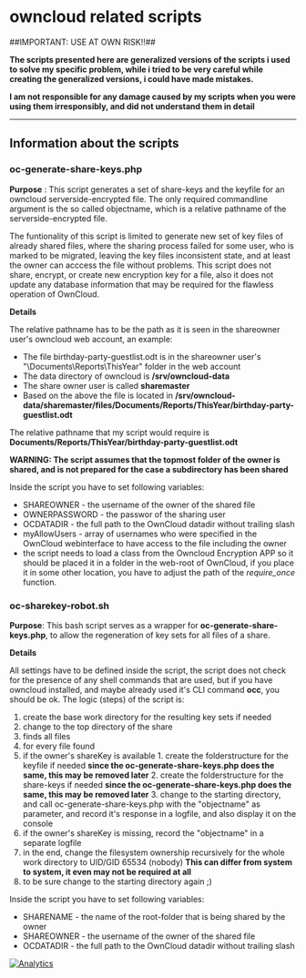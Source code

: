 owncloud related scripts
============
##IMPORTANT: USE AT OWN RISK!!##

**The scripts presented here are generalized versions of the scripts i used to solve my specific problem, while i tried to be very careful while creating the generalized versions, i could have made mistakes.**

**I am not responsible for any damage caused by my scripts when you were using them irresponsibly, and did not understand them in detail**

---
## Information about the scripts  ##

### oc-generate-share-keys.php ###

**Purpose** : This script generates a set of share-keys and the keyfile for an owncloud serverside-encrypted file. The only required commandline argument is the so called objectname, which is a relative pathname of the serverside-encrypted file.

The funtionality of this script is limited to generate new set of key files of already shared files, where the sharing process failed for some user, who is marked to be migrated, leaving the key files inconsistent state, and at least the owner can acccess the file without problems. This script does not share, encrypt, or create new encryption key for a file, also it does not update any database information that may be required for the flawless operation of OwnCloud.

**Details**

The relative pathname has to be the path as it is seen in the shareowner user's owncloud web account, an example:

* The file birthday-party-guestlist.odt is in the shareowner user's "\Documents\Reports\ThisYear\" folder in the web account
* The data directory of owncloud is **/srv/owncloud-data**
* The share owner user is called **sharemaster**
* Based on the above the file is located in **/srv/owncloud-data/sharemaster/files/Documents/Reports/ThisYear/birthday-party-guestlist.odt**

The relative pathname that my script would require is **Documents/Reports/ThisYear/birthday-party-guestlist.odt**

**WARNING: The script assumes that the topmost folder of the owner is shared, and is not prepared for the case a subdirectory has been shared**

Inside the script you have to set following variables:

 * SHAREOWNER - the username of the owner of the shared file
 * OWNERPASSWORD - the passwor of the sharing user
 * OCDATADIR - the full path to the OwnCloud datadir without trailing slash
 * myAllowUsers - array of usernames who were specified in the OwnCloud webinterface to have access to the file including the owner
 * the script needs to load a class from the Owncloud Encryption APP so it should be placed it in a folder in the web-root of OwnCloud, if you place it in some other location, you have to adjust the path of the *require_once* function.


### oc-sharekey-robot.sh ###

**Purpose**: This bash script serves as a wrapper for **oc-generate-share-keys.php**, to allow the regeneration of key sets for all files of a share.

**Details**

All settings have to be defined inside the script, the script does not check for the presence of any shell commands that are used, but if you have owncloud installed, and maybe already used it's CLI command **occ**, you should be ok.
The logic (steps) of the script is:

1. create the base work directory for the resulting key sets if needed
2. change to the top directory of the share
3. finds all files
4. for every file found
  1. if the owner's shareKey is available
    1. create the folderstructure for the keyfile if needed **since the oc-generate-share-keys.php does the same, this may be removed later**
    2. create the folderstructure for the share-keys if needed **since the oc-generate-share-keys.php does the same, this may be removed later**
    3. change to the starting directory, and call oc-generate-share-keys.php with the "objectname" as parameter, and record it's response in a logfile, and also display it on the console
  2. if the owner's shareKey is missing, record the "objectname" in a separate logfile
5. in the end, change the filesystem ownership recursively for the whole work directory to UID/GID 65534 (nobody) **This can differ from system to system, it even may not be required at all**
6. to be sure change to the starting directory again ;)

Inside the script you have to set following variables:
 * SHARENAME - the name of the root-folder that is being shared by the owner
 * SHAREOWNER - the username of the owner of the shared file
 * OCDATADIR - the full path to the OwnCloud datadir without trailing slash


[![Analytics](https://ga-beacon.appspot.com/UA-1719348-3/gnanet/misc-scripts/tree/master/owncloud)](https://github.com/igrigorik/ga-beacon)
